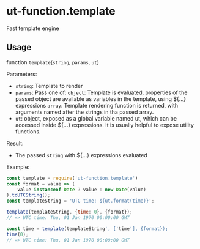 # ut-function.template

Fast template engine

## Usage

function `template`(`string`, `params`, `ut`)

Parameters:

* `string`: Template to render
* `params`: Pass one of:
    `object`: Template is evaluated, properties of the passed object are
    available as variables in the template, using ${...} expressions
    `array`: Template rendering function is returned, with arguments
    named after the strings in tha passed array.
* `ut`: object, exposed as a global variable named ut,
  which can be accessed inside ${...} expressions. It is
  usually helpful to expose utility functions.

Result:

* The passed `string` with ${...} expressions evaluated

Example:

```js
const template = require('ut-function.template')
const format = value => (
    value instanceof Date ? value : new Date(value)
).toUTCString();
const templateString = 'UTC time: ${ut.format(time)}';

template(templateString, {time: 0}, {format});
// => UTC time: Thu, 01 Jan 1970 00:00:00 GMT

const time = template(templateString', ['time'], {format});
time(0);
// => UTC time: Thu, 01 Jan 1970 00:00:00 GMT

```
